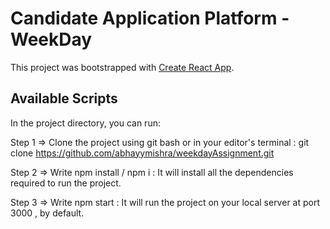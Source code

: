 # Candidate Application Platform - WeekDay


This project was bootstrapped with [Create React App](https://github.com/facebook/create-react-app).

## Available Scripts

In the project directory, you can run:

Step 1 => Clone the project using git bash or in your editor's terminal : git clone https://github.com/abhayymishra/weekdayAssignment.git

Step 2 => Write npm install / npm i : It will install all the dependencies required to run the project.

Step 3 => Write npm start : It will run the project on your local server at port 3000 , by default.




